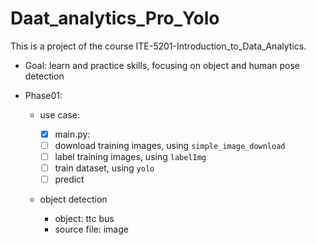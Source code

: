 # Daat_analytics_Pro_Yolo

This is a project of the course ITE-5201-Introduction_to_Data_Analytics.

- Goal: learn and practice skills, focusing on object and human pose detection

- Phase01: 

    - use case:
  
      - [x] main.py:
      - [ ] download training images, using `simple_image_download`
      - [ ] label training images, using `labelImg`
      - [ ] train dataset, using `yolo`
      - [ ] predict
  
    - object detection

        - object: ttc bus
        - source file: image



